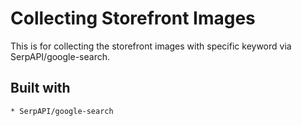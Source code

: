 # Collecting Storefront Images

This is for collecting the storefront images with specific keyword via SerpAPI/google-search.


## Built with
```
* SerpAPI/google-search
```
